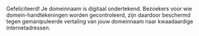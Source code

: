 Gefeliciteerd! Je domeinnaam is digitaal ondertekend. Bezoekers voor wie domein-handtekeningen worden gecontroleerd, zijn daardoor beschermd tegen gemanipuleerde vertaling van jouw domeinnaam naar kwaadaardige internetadressen.
